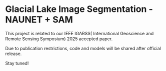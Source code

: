 # Glacial Lake Image Segmentation - NAUNET + SAM

This project is related to our IEEE IGARSS( International Geoscience and Remote Sensing Symposium) 2025 accepted paper.

Due to publication restrictions, code and models will be shared after official release.

Stay tuned!
